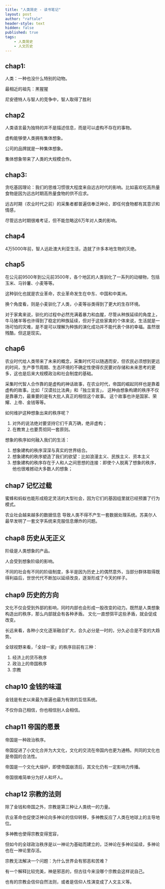 ```yaml
---
title: "人类简史 - 读书笔记"
layout: post
author: "raftale"
header-style: text
hidden: false
published: true
tags:
    - 人类简史
    - 人文历史
---
```


## chap1: 
人类：一种也没什么特别的动物。


最相近的祖先：黑猩猩

尼安德特人与智人的竞争中，智人取得了胜利

## chap2
人类语言最为独特的并不是描述信息，而是可以虚构不存在的事物。

虚构能够使人类拥有集体想象。

公司的品牌就是一种集体想象。

集体想象带来了人类的大规模合作。

## chap3:

贪吃基因理论：我们的思维习惯很大程度来自远古时代的影响。比如喜欢吃高热量食物是因为远古时期高热量食物的供不应求。

远古时期（农业时代之前）的采集者都普遍信奉泛神论，即任何食物都有其意识和情感，

尽管远古时期很难考证，但不能忽略这6万年对人类的影响。

## chap4
4万5000年前，智人远赴澳大利亚生活，造就了许多本地生物的灭绝。

## chap5 

在公元前9500年到公元前3500年，各个地区的人类驯化了一系列的动植物，包括玉米、马铃薯、小麦等等。

这种驯化也就是农业革命，农业革命发生在中东、中国和中美洲。

换个角度看，则是小麦驯化了人类，小麦等谷类得到了更大的生存环境。

对于家禽来说，驯化的过程中必然充满着暴力和血腥，尽管从种族延续的角度上，牛马猪羊等也许得到了稳定的种族延续，但对于这些家禽的个体来说，生活就是一场可怕的灾难，是不是可以理解为种族的演化成功并不能代表个体的幸福。虽然很残酷，但这是现实。

## chap6

农业时代给人类带来了未来的概念，采集时代可以随遇而安，但农民必须想到更远的时间，生产季节周期、生态环境的不确定性使得农民要对存储和未来思考的更多，这也是后来大规模政治和社会制度的基础。

采集时代智人合作靠的是虚构的神话故事，在农业时代，帝国的崛起同样也是靠着虚构的故事。比如「汉谟拉比法典」和「独立宣言」， 这种由想象构建的秩序不仅是靠暴力，最重要的是有大批人真正的相信这个故事。 这个故事也许是国家、荣耀、上帝、金钱等等。

如何维护这种想象出来的秩序呢？
1. 对外的说法绝对要坚持它们千真万确，绝非虚构；
2. 在教育上也要贯彻同一套原则。

想象的秩序如何融入我们的生活：
1. 想象建构的秩序深深与真实的世界结合。
2. 想象建构的秩序塑造了我们的欲望：比如浪漫主义、民族主义、资本主义
3. 想象建构的秩序存在于人和人之间思想的连接：即使个人脱离了想象的秩序，他也很难撼动大多数人的想象；

## chap7 记忆过载

蜜蜂和蚂蚁也能形成稳定灵活的大型社会，因为它们的基因组里就已经预置了行为模式。

农业社会越来越多的数据信息 导致人类不得不产生一套数据处理系统。苏美尔人最早发明了一套文字系统来克服信息爆炸的问题。

## chap8 历史从无正义
阶级是人类想象的产品。

人会受到想象阶级的影响。

不同的社会有不同的阶级制度，多半是因为历史上的偶然意外，当部分群体取得既得利益后，世世代代不断加以延续改良，逐渐形成了今天的样子。


## chap9 历史的方向
文化不仅会受到外部的影响，同时内部也会形成一股改变的动力。既然是人类想象构造出的秩序，那么内部就会有各种矛盾。 文化一直想弭平这些矛盾，就会促成改变。

长远来看，各种小文化逐渐融合扩大，合久必分是一时的，分久必合是不变的大趋势。

全球视野来看，「全球一家」的秩序目前有三种：
1. 经济上的货币秩序
2. 政治上的帝国秩序
3. 宗教

## chap10 金钱的味道

金钱是有史以来最为普遍也最为有效的互信系统。

不仅你自己相信，你也相信别人会相信。

## chap11 帝国的愿景
帝国是一种政治秩序。

帝国促进了小文化合并为大文化，文化的交流在帝国内也更为通畅。共同的文化也是帝国的合法性。

帝国是一个文化大熔炉，即使帝国崩溃后，其文化仍有一定影响力传播。

帝国很难简单分为好人和坏人。

## chap12 宗教的法则
除了金钱和帝国之外，宗教是第三种让人类统一的力量。

农业革命也促使泛神论向多神论的信仰转移，多神教反应了人类在地球上的主导地位。

多神教也使得宗教变得宽容，

但如今的全球政治秩序是以一神论为基础而建立的，泛神论在多神论延续，多神论也在一神论里存活。

宗教无法解决一个问题：为什么世界会有邪恶和苦难？

有一个解释比较完美，神是邪恶的，但古往今来没哪个宗教会这样说自己。

也有的宗教会信仰自然法则，或者是信仰人性演变成了人文主义等。
